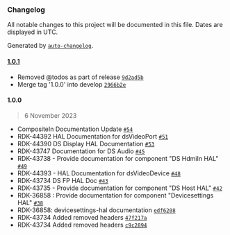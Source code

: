 ### Changelog

All notable changes to this project will be documented in this file. Dates are displayed in UTC.

Generated by [`auto-changelog`](https://github.com/CookPete/auto-changelog).

#### [1.0.1](https://github.com/comcast-sky/rdk-components-hal-devicesettings/compare/1.0.0...1.0.1)

- Removed @todos as part of release [`9d2ad5b`](https://github.com/comcast-sky/rdk-components-hal-devicesettings/commit/9d2ad5b465bdd908b8c9ebcf2065123133965790)
- Merge tag '1.0.0' into develop [`2966b2e`](https://github.com/comcast-sky/rdk-components-hal-devicesettings/commit/2966b2e76bfa972146fa0839a99df7a3f6745f92)

#### 1.0.0

> 6 November 2023

- CompositeIn Documentation Update [`#54`](https://github.com/comcast-sky/rdk-components-hal-devicesettings/pull/54)
- RDK-44392 HAL Documentation for dsVideoPort [`#51`](https://github.com/comcast-sky/rdk-components-hal-devicesettings/pull/51)
- RDK-44390 DS Display HAL Documentation [`#53`](https://github.com/comcast-sky/rdk-components-hal-devicesettings/pull/53)
- RDK-43747 Documentation for DS Audio [`#45`](https://github.com/comcast-sky/rdk-components-hal-devicesettings/pull/45)
- RDK-43738 - Provide documentation for component "DS HdmiIn HAL" [`#49`](https://github.com/comcast-sky/rdk-components-hal-devicesettings/pull/49)
- RDK-44393 - HAL Documentation for dsVideoDevice [`#48`](https://github.com/comcast-sky/rdk-components-hal-devicesettings/pull/48)
- RDK-43734 DS FP HAL Doc [`#43`](https://github.com/comcast-sky/rdk-components-hal-devicesettings/pull/43)
- RDK-43735 - Provide documentation for component "DS Host HAL" [`#42`](https://github.com/comcast-sky/rdk-components-hal-devicesettings/pull/42)
- RDK-36858 : Provide documentation for component "Devicesettings HAL" [`#38`](https://github.com/comcast-sky/rdk-components-hal-devicesettings/pull/38)
- RDK-36858: devicesettings-hal documentation [`edf6208`](https://github.com/comcast-sky/rdk-components-hal-devicesettings/commit/edf6208975e4c93f43f0faccac22478bbfcaf0ca)
- RDK-43734 Added removed headers [`47f217a`](https://github.com/comcast-sky/rdk-components-hal-devicesettings/commit/47f217a7fffa7aa6afc33edc86a2a2ba10fd20ba)
- RDK-43734 Added removed headers [`c9c2894`](https://github.com/comcast-sky/rdk-components-hal-devicesettings/commit/c9c289417779d66f5f567772f09a86378eecc66e)
